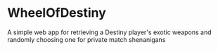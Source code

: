 # WheelOfDestiny
A simple web app for retrieving a Destiny player's exotic weapons and randomly choosing one for private match shenanigans
